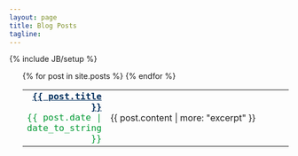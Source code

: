 ```yaml
---
layout: page
title: Blog Posts
tagline: 
---
```

{% include JB/setup %}


<style>
	table{
		border:0px solid black;
	}

	a:link.mylink{
		color:	#002E5C;
		font-weight:600;
	}
	a:visited.mylink{
		color:	#002E5C;
		font-weight:600;
	}
	.alignright { 
		text-align: right;
	    width: 23%;	
		font-family: "Andale Mono", AndaleMono, monospace;
		color: #009933

	}
	a:hover {
		text-decoration: none;
	}

</style>

<ul class="posts">
<table style="width:100%">
  {% for post in site.posts %} 
  <tr>
  	<td class="alignright" >
	<a class="mylink" href="{{ BASE_PATH }}{{ post.url }}">{{ post.title }}   </a>  
	<br>
    {{ post.date | date_to_string }} 
	</td>
	<td align>
	{{ post.content | more: "excerpt" }} </li>
	</td>
  </tr>
  {% endfor %}
</table>
</ul>



